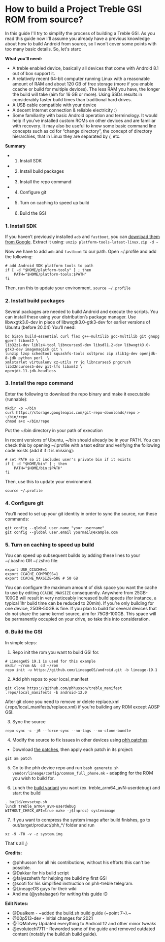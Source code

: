 # How to build a Project Treble GSI ROM from source?

In this guide I'll try to simplify the process of building a Treble GSI.
As you read this guide now I'll assume you already have a previous knowledge about how to build Android from source, so I won't cover some points with too many basic details.
So, let's start:

**What you’ll need:**

* A treble enabled device, basically all devices that come with Android 8.1 out of box support it.
* A relatively recent 64-bit computer running Linux with a reasonable amount of RAM and about 120 GB of free storage (more if you enable ccache or build for multiple devices). The less RAM you have, the longer the build will take (aim for 16 GB or more). Using SSDs results in considerably faster build times than traditional hard drives.
* A USB cable compatible with your device
* A decent Internet connection & reliable electricity :)
* Some familiarity with basic Android operation and terminology. It would help if you’ve installed custom ROMs on other devices and are familiar with recovery. It may also be useful to know some basic command line concepts such as cd for “change directory”, the concept of directory hierarchies, that in Linux they are separated by /, etc.

**Summary**
* 1. Install SDK
* 2. Install build packages
* 3. Install the repo command
* 4. Configure git
* 5. Turn on caching to speed up build
* 6. Build the GSI

### 1. Install SDK
If you haven’t previously installed `adb` and `fastboot`, you can [download them from Google](https://dl.google.com/android/repository/platform-tools-latest-linux.zip).
Extract it using: ```unzip platform-tools-latest-linux.zip -d ~```

Now we have to add `adb` and `fastboot` to our path. Open ~/.profile and add the following:

```
# add Android SDK platform tools to path
if [ -d "$HOME/platform-tools" ] ; then
    PATH="$HOME/platform-tools:$PATH"
fi
```

Then, run this to update your environment. ```source ~/.profile```

### 2. Install build packages

Several packages are needed to build Android and execute the scripts. You can install these using your distribution’s package manager. Use libwxgtk3.0-dev in place of libwxgtk3.0-gtk3-dev for earlier versions of Ubuntu (before 20.04) 
You’ll need:

```
bc bison build-essential curl flex g++-multilib gcc-multilib git gnupg gperf libxml2 \
lib32z1-dev liblz4-tool libncurses5-dev libsdl1.2-dev libwxgtk3.0-gtk3-dev imagemagick git \
lunzip lzop schedtool squashfs-tools xsltproc zip zlib1g-dev openjdk-8-jdk python perl  \
xmlstarlet virtualenv xz-utils rr jq libncurses5 pngcrush lib32ncurses5-dev git-lfs libxml2 \
openjdk-11-jdk-headless
```

### 3. Install the repo command

Enter the following to download the repo binary and make it executable (runnable):

```
mkdir -p ~/bin
curl https://storage.googleapis.com/git-repo-downloads/repo > ~/bin/repo
chmod a+x ~/bin/repo
```

Put the ~/bin directory in your path of execution

In recent versions of Ubuntu, ~/bin should already be in your PATH. You can check this by opening ~/.profile with a text editor and verifying the following code exists (add it if it is missing):

```
# set PATH so it includes user's private bin if it exists
if [ -d "$HOME/bin" ] ; then
    PATH="$HOME/bin:$PATH"
fi
```

Then, use this to update your environment.

```source ~/.profile```

### 4. Configure git

You’ll need to set up your git identity in order to sync the source, run these commands:

```
git config --global user.name "your username"
git config --global user.email yourmail@example.com
```

### 5. Turn on caching to speed up build

You can speed up subsequent builds by adding these lines to your ~/.bashrc OR ~/.zshrc file:

```
export USE_CCACHE=1
export CCACHE_COMPRESS=1
export CCACHE_MAXSIZE=50G # 50 GB
``` 

You can configure the maximum amount of disk space you want the cache to use by editing `CCACHE_MAXSIZE` consequently. Anywhere from 25GB-100GB will result in very noticeably increased build speeds (for instance, a typical 1hr build time can be reduced to 20min). If you’re only building for one device, 25GB-50GB is fine. If you plan to build for several devices that do not share the same kernel source, aim for 75GB-100GB. This space will be permanently occupied on your drive, so take this into consideration.

### 6. Build the GSI

In simple steps:

1. Repo init the rom you want to build GSI for.
```
# LineageOS 19.1 is used for this example
mkdir ~/rom &&  cd ~/rom
repo init -u https://github.com/LineageOS/android.git -b lineage-19.1
```

2. Add phh repos to your local_manifest
```
git clone https://github.com/phhusson/treble_manifest .repo/local_manifests -b android-12.0
```
After git clone you need to remove or delete replace.xml (.repo/local_manifests/replace.xml) if you're building any ROM except AOSP GSI.

3. Sync the source

```
repo sync -c -j6 --force-sync --no-tags --no-clone-bundle
```

4. Modify the source to fix issues in other devices using [phh patches](https://github.com/phhusson/treble_experimentations/releases/latest/download/patches-for-developers.zip):

* Download [the patches](https://github.com/phhusson/treble_experimentations/releases/latest/download/patches-for-developers.zip), then apply each patch in its project:

```
git am patch
```

5. Go to the phh device repo and run `bash generate.sh vendor/lineage/config/common_full_phone.mk` - adapting for the ROM you wish to build for. 

6. Lunch the [build variant](https://github.com/phhusson/treble_experimentations/blob/master/build.sh#L380) you want (ex. treble_arm64_avN-userdebug) and start the build

```
. build/envsetup.sh
lunch treble_arm64_avN-userdebug
WITHOUT_CHECK_API=true make -j$(nproc) systemimage
```

7. If you want to compress the system image after build finishes, go to out/target/product/phh_*/ folder and run

```
xz -9 -T0 -v -z system.img
```

That's all ;)

**Credits:**
- @phhusson for all his contributions, without his efforts this can't be possible.
- @Dakkar for his build script
- @faiyazsheth for helping me build my first GSI
- @sooti for his simplified instruction on phh-treble telegram.
- @LineageOS guys for their wiki
- And me (@yshalsager) for writing this guide :D	

**Edit Notes:**
- @Dualkem - ~added the build.sh build guide (~point 7~).~
- @00p513-dev - Initial changes for 2021
- @TQMatvey Updated everything to Android 12 and other minor tweaks
- @evolutech7711 - Reworded some of the guide and removed outdated content (notably the build.sh build guide).
